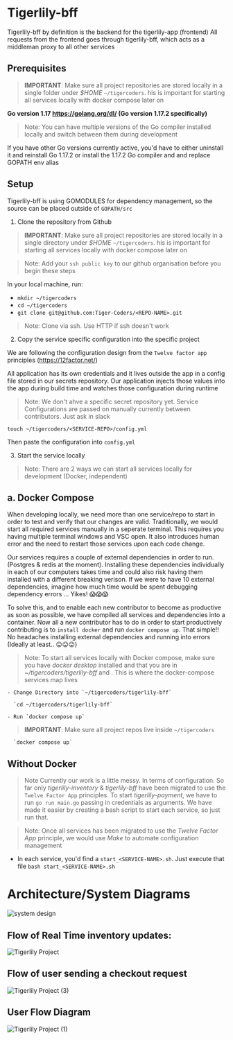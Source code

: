 # Tigerlily-bff

Tigerlily-bff by definition is the backend for the tigerlily-app (frontend)
All requests from the frontend goes through tigerlily-bff, which acts as a middleman proxy to all other services

## Prerequisites
> **IMPORTANT**: Make sure all project repositories are stored locally in a single folder under *$HOME* `~/tigercoders`. his is important for starting all services locally with docker compose later on

  **Go version 1.17 https://golang.org/dl/ (Go version 1.17.2 specifically)**
> Note: You can have multiple versions of the Go compiler installed locally and switch between them during development 

If you have other Go versions currently active, you'd have to either uninstall it and reinstall Go 1.17.2 or install the 1.17.2 Go compiler and and replace GOPATH env alias

## Setup

Tigerlily-bff is using GOMODULES for dependency management, so the source can be placed outside of ``GOPATH/src``

1. Clone the repository from Github
> **IMPORTANT**: Make sure all project repositories are stored locally in a single directory under *$HOME* `~/tigercoders`. his is important for starting all services locally with docker compose later on

> Note: Add your `ssh public key` to our github organisation before you begin these steps

In your local machine, run:
  - `mkdir ~/tigercoders`
  - `cd ~/tigercoders`
  - `git clone git@github.com:Tiger-Coders/<REPO-NAME>.git`
  > Note: Clone via ssh. Use HTTP if ssh doesn't work

2. Copy the service specific configuration into the specific project

We are following the configuration design from the `Twelve factor app` principles (https://12factor.net/)

All application has its own credentials and it lives outside the app in a config file stored in our secrets repository.
Our application injects those values into the app during build time and watches those configuration during runtime

> Note: We don't ahve a specific secret repository yet. Service Configurations are passed on manually currently between contributors. Just ask in slack

```touch ~/tigercoders/<SERVICE-REPO>/config.yml```

Then paste the configuration into `config.yml`

3. Start the service locally
> Note: There are 2 ways we can start all services locally for development (Docker, independent)

  ## a. Docker Compose ##

  When developing locally, we need more than one service/repo to start in order to test and verify that our changes are valid. Traditionally, we would start all required services manually in a seperate terminal. This requires you having multiple terminal windows and VSC open. It also introduces human error and the need to restart those services upon each code change. 

  Our services requires a couple of external dependencies in order to run. (Postgres & redis at the moment). Installing these dependencies individually in each of our computers takes time and could also risk having them installed with a different breaking verison. If we were to have 10 external dependencies, imagine how much time would be spent debugging dependency errors ... Yikes! 😱😱😱

  To solve this, and to enable each new contributor to become as productive as soon as possible, we have compiled all services and dependencies into a container. Now all a new contributor has to do in order to start productively contributing is to `install docker` and run `docker compose up`. That simple!! No headaches installing external dependencies and running into errors (Ideally at least.. 😛😛😛) 

  > Note: To start all services locally with Docker compose, make sure you have *docker desktop* installed and that you are in *~/tigercoders/tigerlily-bff* and . This is where the docker-compose services map lives
    
    - Change Directory into `~/tigercoders/tigerlily-bff`
    
      `cd ~/tigercoders/tigerlily-bff`
    
    - Run `docker compose up`
  >**IMPORTANT**: Make sure all project repos live inside `~/tigercoders`
     
      `docker compose up`

  ## Without Docker ##
  > Note Currently our work is a little messy. In terms of configuration. So far only *tigerlily-inventory* & *tigerlily-bff* have been migrated to use the `Twelve Factor App` principles. To start *tigerlily-payment*, we have to run `go run main.go` passing in credentials as arguments. We have made it easier by creating a bash script to start each service, so just run that. 

  > Note: Once all services has been migrated to use the *Twelve Factor App* principle, we would use *Make* to automate configuration management

  - In each service, you'd find a `start_<SERVICE-NAME>.sh`. Just execute that file
    `bash start_<SERVICE-NAME>.sh`


# Architecture/System Diagrams #
![system design](https://user-images.githubusercontent.com/61228520/148627782-61206386-9490-4c89-a002-55a7651db1f7.png)

<h2>Flow of Real Time inventory updates:</h2>

![Tigerlily Project](https://user-images.githubusercontent.com/61228520/171106435-f03fa48b-18c4-4a79-98b9-8cacb5e184a5.png)

<h2>Flow of user sending a checkout request</h2>

![Tigerlily Project (3)](https://user-images.githubusercontent.com/61228520/172862392-11337251-5633-4f9b-9855-4aa5cc552f90.png)

<h2>User Flow Diagram</h2>

![Tigerlily Project (1)](https://user-images.githubusercontent.com/61228520/171108925-ee16476a-a3d5-4ac0-9a4a-278455a95f93.png)

